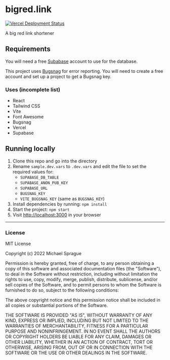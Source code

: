# bigred.link

[![Vercel Deployment Status](https://img.shields.io/github/deployments/mikesprague/bigred-link/production?label=Vercel%20%28build%20%26%20deploy%29&logo=Vercel&logoColor=white)](https://vercel.com/m5ls5e/bigred-link/deployments)

A big red link shortener

## Requirements

You will need a free [Subabase](https://supabase.com/) account to use for the database.

This project uses [Bugsnag](https://bugsnag.com) for error reporting. You will need to create a free account and set up a project to get a Bugsnag key.

### Uses (incomplete list)

- React
- Tailwind CSS
- Vite
- Font Awesome
- Bugsnag
- Vercel
- Supabase

## Running locally

1. Clone this repo and go into the directory
1. Rename `sample.dev.vars` to `.dev.vars` and edit the file to set the required values for:
    - `SUPABASE_DB_TABLE`
    - `SUPABASE_ANON_PUB_KEY`
    - `SUPABASE_URL`
    - `BUGSNAG_KEY`
    - `VITE_BUGSNAG_KEY` (same as `BUGSNAG_KEY`)
1. Install dependencies by running: `npm install`
1. Start the project: `npm start`
1. Visit [http://localhost:3000](http://localhost:3000) in your browser

---

### License

MIT License

Copyright (c) 2022 Michael Sprague

Permission is hereby granted, free of charge, to any person obtaining a copy
of this software and associated documentation files (the "Software"), to deal
in the Software without restriction, including without limitation the rights
to use, copy, modify, merge, publish, distribute, sublicense, and/or sell
copies of the Software, and to permit persons to whom the Software is
furnished to do so, subject to the following conditions:

The above copyright notice and this permission notice shall be included in all
copies or substantial portions of the Software.

THE SOFTWARE IS PROVIDED "AS IS", WITHOUT WARRANTY OF ANY KIND, EXPRESS OR
IMPLIED, INCLUDING BUT NOT LIMITED TO THE WARRANTIES OF MERCHANTABILITY,
FITNESS FOR A PARTICULAR PURPOSE AND NONINFRINGEMENT. IN NO EVENT SHALL THE
AUTHORS OR COPYRIGHT HOLDERS BE LIABLE FOR ANY CLAIM, DAMAGES OR OTHER
LIABILITY, WHETHER IN AN ACTION OF CONTRACT, TORT OR OTHERWISE, ARISING FROM,
OUT OF OR IN CONNECTION WITH THE SOFTWARE OR THE USE OR OTHER DEALINGS IN THE
SOFTWARE.
